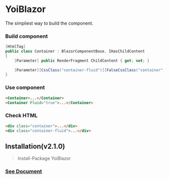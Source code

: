 ﻿# YoiBlazor
The simpliest way to build the component.

### Build component
```csharp
[HtmlTag]
public class Container : BlazorComponentBase, IHasChildContent
{
    [Parameter] public RenderFragment ChildContent { get; set; }
    
    [Parameter][CssClass("container-fluid")][FalseCssClass("container")] public bool? Fluid { get; set; }
}
```
### Use component
```html
<Container>...</Container>
<Container Fluid="true">...</Container>
```
### Check HTML
```html
<div class="container">...</div>
<div class="container-fluid">...</div>
```


## Installation(v2.1.0)
> Install-Package YoiBlazor


### [See Document](https://github.com/AchievedOwner/YoiBlazor/wiki)